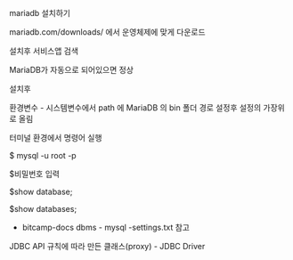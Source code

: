 mariadb 설치하기

mariadb.com/downloads/  에서 운영체제에 맞게 다운로드

설치후 서비스앱 검색

MariaDB가 자동으로 되어있으면 정상



설치후

환경변수 - 시스템변수에서 path 에 MariaDB 의 bin 폴더 경로 설정후 설정의 가장위로 올림

터미널 환경에서 명령어 실행

$ mysql -u root -p 

$비밀번호 입력

$show database;  

$show  databases;

- bitcamp-docs dbms - mysql -settings.txt 참고

JDBC API 규칙에 따라 만든 클래스(proxy) - JDBC Driver  